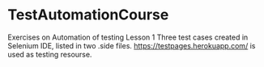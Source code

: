 # TestAutomationCourse
Exercises on Automation of testing
Lesson 1
Three test cases created in Selenium IDE, listed in two .side files. https://testpages.herokuapp.com/ is used as testing resourse. 
